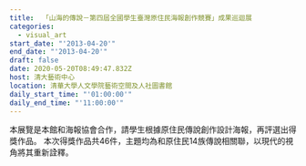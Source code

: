 ```yaml
---
title:  「山海的傳說－第四屆全國學生臺灣原住民海報創作競賽」成果巡迴展
categories:
  - visual_art
start_date: "'2013-04-20'"
end_date: "'2013-04-20'"
draft: false
date: 2020-05-20T08:49:47.832Z
host: 清大藝術中心
location: 清華大學人文學院藝術空間及人社圖書館
daily_start_time: "'01:00:00'"
daily_end_time: "'11:00:00'"
---
```


本展覽是本館和海報協會合作，請學生根據原住民傳說創作設計海報，再評選出得獎作品。 本次得獎作品共46件，主題均為和原住民14族傳說相關聯，以現代的視角將其重新詮釋。